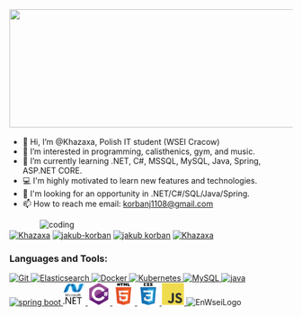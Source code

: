 <img src="https://i.imgur.com/fKhdIdD.png" width= 1080 height = 210>





- 👋 Hi, I’m @Khazaxa, Polish IT student (WSEI Cracow)
- 👀 I’m interested in programming, calisthenics, gym, and music.
- 🌱 I’m currently learning .NET, C#, MSSQL, MySQL, Java, Spring, ASP.NET CORE.
- 💻 I'm highly motivated to learn new features and technologies.
- 💞️ I'm looking for an opportunity in .NET/C#/SQL/Java/Spring.
- 📫 How to reach me email: korbanj1108@gmail.com

<!---
Khazaxa/Khazaxa is a ✨ special ✨ repository because its `README.md` (this file) appears on your GitHub profile.
You can click the Preview link to take a look at your changes.
--->





<img align="right" alt="coding" width="450" 
src="https://media.giphy.com/media/qgQUggAC3Pfv687qPC/giphy.gif" alt="coding">






<p align="left">
<a href="https://twitter.com/Khazaxa" target="blank"><img align="center" src="https://raw.githubusercontent.com/rahuldkjain/github-profile-readme-generator/master/src/images/icons/Social/twitter.svg" alt="Khazaxa" height="30" width="40" /></a>
<a href="https://www.linkedin.com/in/jakub-korban-63162b237/" target="blank"><img align="center" src="https://raw.githubusercontent.com/rahuldkjain/github-profile-readme-generator/master/src/images/icons/Social/linked-in-alt.svg" alt="jakub-korban" height="30" width="40" /></a>
<a href="https://www.facebook.com/profile.php?id=100010183157893" target="blank"><img align="center" src="https://raw.githubusercontent.com/rahuldkjain/github-profile-readme-generator/master/src/images/icons/Social/facebook.svg" alt="jakub korban" height="30" width="40" /></a>
<a href="https://www.instagram.com/Khazaxa/" target="blank"><img align="center" src="https://raw.githubusercontent.com/rahuldkjain/github-profile-readme-generator/master/src/images/icons/Social/instagram.svg" alt="Khazaxa" height="30" width="40" /></a>
</p>

<h3 align="left">Languages and Tools:</h3>
<a href="https://git-scm.com/doc" target="_blank" rel="noreferrer"> <img src="https://img.icons8.com/?size=48&id=20906&format=png" alt="Git" width="40" height="40"/> </a>
<a href="https://www.elastic.co/guide/index.html" target="_blank" rel="noreferrer"> <img src="https://img.icons8.com/?size=48&id=aGBLcugRkYpT&format=png" alt="Elasticsearch" width="40" height="40"/> </a>
<a href="https://docs.docker.com/" target="_blank" rel="noreferrer"> <img src="https://img.icons8.com/?size=48&id=22813&format=png" alt="Docker" width="40" height="40"/> </a>
<a href="https://kubernetes.io/docs/home/" target="_blank" rel="noreferrer"> <img src="https://img.icons8.com/?size=48&id=cvzmaEA4kC0o&format=png" alt="Kubernetes" width="40" height="40"/> </a>
<a href="https://dev.mysql.com/doc/" target="_blank" rel="noreferrer"> <img src="https://img.icons8.com/?size=48&id=9nLaR5KFGjN0&format=png" alt="MySQL" width="40" height="40"/> </a>
<a href="https://docs.oracle.com/en/java/javase/21/" target="_blank" rel="noreferrer"> <img src="https://img.icons8.com/?size=80&id=lTKW3iI3wIT0&format=png" alt="java" width="40" height="40"/> </a>
<a href="https://spring.io/projects/spring-boot" target="_blank" rel="noreferrer"> <img src="https://img.icons8.com/?size=48&id=90519&format=png" alt="spring boot" width="40" height="40"/> </a>
 <a href="https://dotnet.microsoft.com/" target="_blank" rel="noreferrer"> <img src="https://raw.githubusercontent.com/devicons/devicon/master/icons/dot-net/dot-net-original-wordmark.svg" alt="dotnet" width="40" height="40"/> </a> <a href="https://www.w3schools.com/cs/" target="_blank" rel="noreferrer"> <img src="https://raw.githubusercontent.com/devicons/devicon/master/icons/csharp/csharp-original.svg" alt="csharp" width="40" height="40"/> </a> <a href="https://www.w3.org/html/" target="_blank" rel="noreferrer"> <img src="https://raw.githubusercontent.com/devicons/devicon/master/icons/html5/html5-original-wordmark.svg" alt="html5" width="40" height="40"/> </a> <a href="https://www.w3schools.com/css/" target="_blank" rel="noreferrer"> <img src="https://raw.githubusercontent.com/devicons/devicon/master/icons/css3/css3-original-wordmark.svg" alt="css3" width="40" height="40"/> </a>  <a href="https://developer.mozilla.org/en-US/docs/Web/JavaScript" target="_blank" rel="noreferrer"> <img src="https://raw.githubusercontent.com/devicons/devicon/master/icons/javascript/javascript-original.svg" alt="javascript" width="40" height="40"/> </a> <!-- <a
 href="https://developer.apple.com/swift/" target="_blank" rel="noreferrer"> <img src="https://raw.githubusercontent.com/github/explore/80688e429a7d4ef2fca1e82350fe8e3517d3494d/topics/swift/swift.png" alt="Swift" width="40" height="40"> </a> <a href="https://developer.apple.com/" target="_blank" rel="noreferrer"> <img src="https://raw.githubusercontent.com/github/explore/80688e429a7d4ef2fca1e82350fe8e3517d3494d/topics/ios/ios.png" alt="iOS" width="40" height="40"> </a> <a href="https://developer.apple.com/xcode/" target="_blank" rel="noreferrer"> <img src="https://developer.apple.com/assets/elements/icons/xcode-12/xcode-12-96x96_2x.png" alt="Xcode" width="40" height="40"> </a> --->




<img src="https://en.wsei.edu.pl/wp-content/uploads//2019/03/wsei-logo-svg-en.svg" alt="EnWseiLogo" width="350" height="290">
